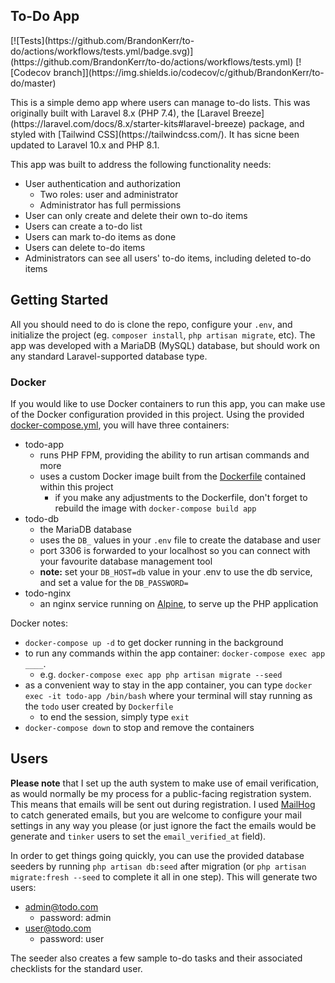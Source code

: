 ## To-Do App
<p>
[![Tests](https://github.com/BrandonKerr/to-do/actions/workflows/tests.yml/badge.svg)](https://github.com/BrandonKerr/to-do/actions/workflows/tests.yml)
[![Codecov branch]](https://img.shields.io/codecov/c/github/BrandonKerr/to-do/master)
</p>
This is a simple demo app where users can manage to-do lists. This was originally built with Laravel 8.x (PHP 7.4), the [Laravel Breeze](https://laravel.com/docs/8.x/starter-kits#laravel-breeze) package, and styled with [Tailwind CSS](https://tailwindcss.com/). It has sicne been updated to Laravel 10.x and PHP 8.1.

This app was built to address the following functionality needs:
-  User authentication and authorization
    - Two roles: user and administrator
    - Administrator has full permissions
- User can only create and delete their own to-do items
- Users can create a to-do list
- Users can mark to-do items as done
- Users can delete to-do items
- Administrators can see all users' to-do items, including deleted to-do items

## Getting Started

All you should need to do is clone the repo, configure your `.env`, and initialize the project (eg. `composer install`, `php artisan migrate`, etc).
The app was developed with a MariaDB (MySQL) database, but should work on any standard Laravel-supported database type.

### Docker

If you would like to use Docker containers to run this app, you can make use of the Docker configuration provided in this project. Using the provided [docker-compose.yml](https://github.com/BrandonKerr/to-do/blob/master/docker-compose.yml), you will have three containers:
- todo-app
    - runs PHP FPM, providing the ability to run artisan commands and more
    - uses a custom Docker image built from the [Dockerfile](https://github.com/BrandonKerr/to-do/blob/master/Dockerfile) contained within this project
        - if you make any adjustments to the Dockerfile, don't forget to rebuild the image with `docker-compose build app`
- todo-db
    - the MariaDB database
    - uses the `DB_` values in your `.env` file to create the database and user
    - port 3306 is forwarded to your localhost so you can connect with your favourite database management tool
    - **note:** set your `DB_HOST=db` value in your .env to use the db service, and set a value for the `DB_PASSWORD=`
- todo-nginx
    - an nginx service running on [Alpine](https://wiki.alpinelinux.org/wiki/Main_Page), to serve up the PHP application

Docker notes:
- `docker-compose up -d` to get docker running in the background
- to run any commands within the app container: `docker-compose exec app ____`.
    - e.g. `docker-compose exec app php artisan migrate --seed`
- as a convenient way to stay in the app container, you can type `docker exec -it todo-app /bin/bash` where your terminal will stay running as the `todo` user created by `Dockerfile`
    - to end the session, simply type `exit`
- `docker-compose down` to stop and remove the containers

## Users

**Please note** that I set up the auth system to make use of email verification, as would normally be my process for a public-facing registration system. This means that emails will be sent out during registration. I used [MailHog](https://github.com/mailhog/MailHog) to catch generated emails, but you are welcome to configure your mail settings in any way you please (or just ignore the fact the emails would be generate and `tinker` users to set the `email_verified_at` field).

In order to get things going quickly, you can use the provided database seeders by running `php artisan db:seed` after migration (or `php artisan migrate:fresh --seed` to complete it all in one step). This will generate two users:
- admin@todo.com
    - password: admin
- user@todo.com
    - password: user

The seeder also creates a few sample to-do tasks and their associated checklists for the standard user.